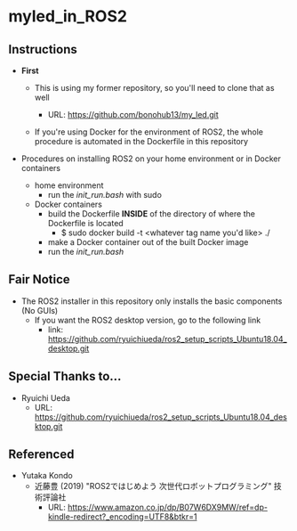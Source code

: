 # myled_in_ROS2

## Instructions
- __First__
	- This is using my former repository, so you'll need to clone that as well
		- URL: https://github.com/bonohub13/my_led.git

	- If you're using Docker for the environment of ROS2, the whole procedure is automated in the Dockerfile in this repository

- Procedures on installing ROS2 on your home environment or in Docker containers
	- home environment
		- run the <i>init_run.bash</i> with sudo
	- Docker containers
		- build the Dockerfile __INSIDE__ of the directory of where the Dockerfile is located
			- $ sudo docker build -t <whatever tag name you'd like> ./
		- make a Docker container out of the built Docker image
		- run the <i>init_run.bash</i>

## Fair Notice
- The ROS2 installer in this repository only installs the basic components (No GUIs)
	- If you want the ROS2 desktop version, go to the following link
		- link: https://github.com/ryuichiueda/ros2_setup_scripts_Ubuntu18.04_desktop.git

## Special Thanks to...
- Ryuichi Ueda
	- URL: https://github.com/ryuichiueda/ros2_setup_scripts_Ubuntu18.04_desktop.git

## Referenced
- Yutaka Kondo
	- 近藤豊 (2019) "ROS2ではじめよう 次世代ロボットプログラミング" 技術評論社
		- URL: https://www.amazon.co.jp/dp/B07W6DX9MW/ref=dp-kindle-redirect?_encoding=UTF8&btkr=1
